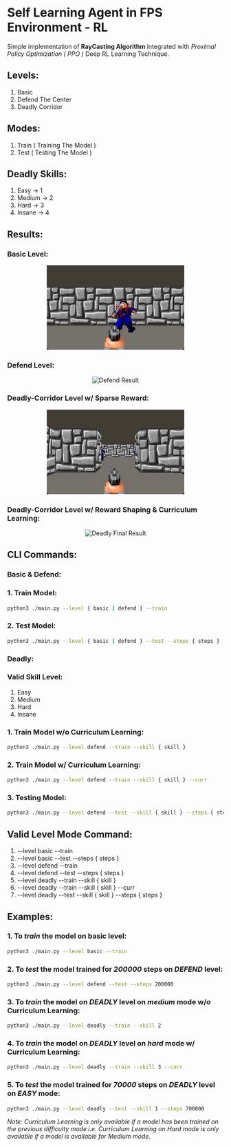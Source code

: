 # Self Learning Agent in FPS Environment - RL

Simple implementation of **RayCasting Algorithm** integrated with _Proximal Policy Optimization ( PPO )_ Deep RL Learning Technique.

## Levels:

1. Basic
2. Defend The Center
3. Deadly Corridor

## Modes:

1. Train ( Training The Model )
2. Test ( Testing The Model )

## Deadly Skills:

1. Easy → 1
2. Medium → 2
3. Hard → 3
4. Insane → 4

## Results:

### Basic Level:

<p align="center">
  <img src="./gif/basic.gif" alt="Basic Result"/>
</p>

### Defend Level:

<p align="center">
  <img src="./gif/defend.gif" alt="Defend Result"/>
</p>

### Deadly-Corridor Level w/ Sparse Reward:

<p align="center">
  <img src="./gif/deadly-sparse.gif" alt="Deadly Sparse Reward Result"/>
</p>

### Deadly-Corridor Level w/ Reward Shaping & Curriculum Learning:

<p align="center">
  <img src="./gif/deadly-final.gif" alt="Deadly Final Result"/>
</p>

## CLI Commands:

### Basic & Defend:

### 1. Train Model:

```bash
python3 ./main.py --level { basic | defend } --train
```

### 2. Test Model:

```bash
python3 ./main.py --level { basic | defend } --test --steps { steps }
```

### Deadly:

### Valid Skill Level:

1. Easy
2. Medium
3. Hard
4. Insane

### 1. Train Model w/o Curriculum Learning:

```bash
python3 ./main.py --level defend --train --skill { skill }
```

### 2. Train Model w/ Curriculum Learning:

```bash
python3 ./main.py --level defend --train --skill { skill } --curr
```

### 3. Testing Model:

```bash
python3 ./main.py --level defend --test --skill { skill } --steps { steps }
```

## Valid Level Mode Command:

1. --level basic --train
2. --level basic --test --steps { steps }
3. --level defend --train
4. --level defend --test --steps { steps }
5. --level deadly --train --skill { skill }
6. --level deadly --train --skill { skill } --curr
7. --level deadly --test --skill { skill } --steps { steps }

## Examples:

### 1. To _train_ the model on basic level:

```bash
python3 ./main.py --level basic --train
```

### 2. To _test_ the model trained for _200000_ steps on _DEFEND_ level:

```bash
python3 ./main.py --level defend --test --steps 200000
```

### 3. To _train_ the model on _DEADLY_ level on _medium_ mode w/o Curriculum Learning:

```bash
python3 ./main.py --level deadly --train --skill 2
```

### 4. To _train_ the model on _DEADLY_ level on _hard_ mode w/ Curriculum Learning:

```bash
python3 ./main.py --level deadly --train --skill 3 --curr
```

### 5. To _test_ the model trained for _70000_ steps on _DEADLY_ level on _EASY_ mode:

```bash
python3 ./main.py --level deadly --test --skill 1 --steps 700000
```

_Note: Curriculum Learning is only available if a model has been trained on the previous difficulty mode i.e. Curriculum Learning on Hard mode is only available if a model is available for Medium mode._
